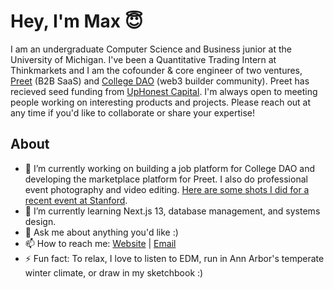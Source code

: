 # Hey, I'm Max 😇
I am an undergraduate Computer Science and Business junior at the University of Michigan. I've been a Quantitative Trading Intern at Thinkmarkets and I am the cofounder & core engineer of two ventures, [Preet](https://preetus.com) (B2B SaaS) and [College DAO](https://collegedao.io/) (web3 builder community). Preet has recieved seed funding from [UpHonest Capital](https://www.uphonestcapital.com/). I'm always open to meeting people working on interesting products and projects. Please reach out at any time if you'd like to collaborate or share your expertise!

## About
- 🔭 I’m currently working on building a job platform for College DAO and developing the marketplace platform for Preet. I also do professional event photography and video editing. [Here are some shots I did for a recent event at Stanford](https://drive.google.com/drive/folders/1HLzzaSd7ggJCKS3IrMFvo_puVJPwdqkY?usp=share_link).
- 🌱 I’m currently learning Next.js 13, database management, and systems design.
- 💬 Ask me about anything you'd like :)
- 📫 How to reach me: [Website](https://mwalts.com) | [Email](mailto:mwalts@umich.edu)
- ⚡ Fun fact: To relax, I love to listen to EDM, run in Ann Arbor's temperate winter climate, or draw in my sketchbook :)
